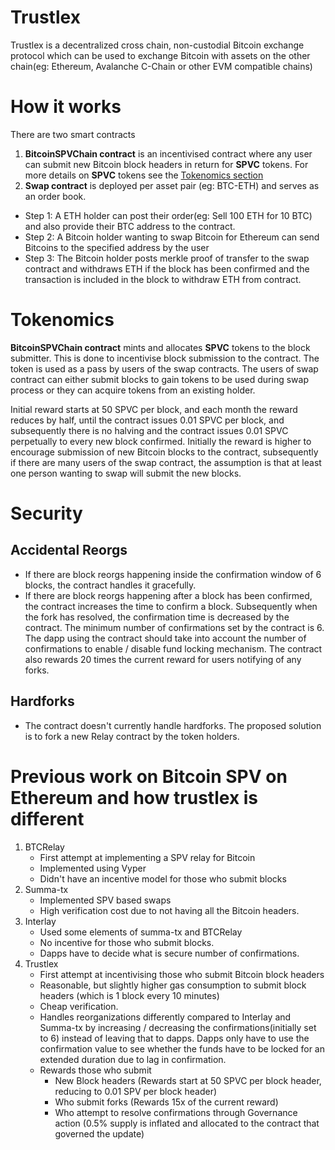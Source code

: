 # Trustlex
Trustlex is a decentralized cross chain, non-custodial Bitcoin exchange protocol which can be used to exchange Bitcoin with assets on the other chain(eg: Ethereum, Avalanche C-Chain or other EVM compatible chains)

# How it works
There are two smart contracts 
1. **BitcoinSPVChain contract** is an incentivised contract where any user can submit new Bitcoin block headers in return for **SPVC** tokens. For more details on **SPVC** tokens see the [Tokenomics section](#Tokenomics)
2. **Swap contract** is deployed per asset pair (eg: BTC-ETH) and serves as an order book. 
 - Step 1: A ETH holder can post their order(eg: Sell 100 ETH for 10 BTC) and also provide their BTC address to the contract. 
 - Step 2: A Bitcoin holder wanting to swap Bitcoin for Ethereum can send Bitcoins to the specified address by the user
 - Step 3: The Bitcoin holder posts merkle proof of transfer to the swap contract and withdraws ETH if the block has been confirmed and the transaction is included in the block to withdraw ETH from contract.

# Tokenomics
**BitcoinSPVChain contract** mints and allocates **SPVC** tokens to the block submitter. This is done to incentivise block submission to the contract. The token is used as a pass by users of the swap contracts. The users of swap contract can either submit blocks to gain tokens to be used during swap process or they can acquire tokens from an existing holder.

Initial reward starts at 50 SPVC per block, and each month the reward reduces by half, until the contract issues 0.01 SPVC per block, and subsequently there is no halving and the contract issues 0.01 SPVC perpetually to every new block confirmed. Initially the reward is higher to encourage submission of new Bitcoin blocks to the contract, subsequently if there are many users of the swap contract, the assumption is that at least one person wanting to swap will submit the new blocks.

# Security

## Accidental Reorgs
- If there are block reorgs happening inside the confirmation window of 6 blocks, the contract handles it gracefully.
- If there are block reorgs happening after a block has been confirmed, the contract increases the time to confirm a block. Subsequently when the fork has resolved, the confirmation time is decreased by the contract. The minimum number of confirmations set by the contract is 6. The dapp using the contract should take into account the number of confirmations to enable / disable fund locking mechanism. The contract also rewards 20 times the current reward for users notifying of any forks.

## Hardforks
- The contract doesn't currently handle hardforks. The proposed solution is to fork a new Relay contract by the token holders.


# Previous work on Bitcoin SPV on Ethereum and how trustlex is different
1. BTCRelay
    * First attempt at implementing a SPV relay for Bitcoin
    * Implemented using Vyper
    * Didn't have an incentive model for those who submit blocks
2. Summa-tx
    * Implemented SPV based swaps
    * High verification cost due to not having all the Bitcoin headers.
3. Interlay
    * Used some elements of summa-tx and BTCRelay
    * No incentive for those who submit blocks.
    * Dapps have to decide what is secure number of confirmations.
4. Trustlex
    * First attempt at incentivising those who submit Bitcoin block headers
    * Reasonable, but slightly higher gas consumption to submit block headers (which is 1 block every 10 minutes)
    * Cheap verification.
    * Handles reorganizations differently compared to Interlay and Summa-tx by increasing / decreasing the confirmations(initially set to 6) instead of leaving that to dapps. Dapps only have to use the confirmation value to see whether the funds have to be locked for an extended duration due to lag in confirmation.
    * Rewards those who submit
        * New Block headers (Rewards start at 50 SPVC per block header, reducing to 0.01 SPV per block header)
        * Who submit forks (Rewards 15x of the current reward)
        * Who attempt to resolve confirmations through Governance action (0.5% supply is inflated and allocated to the contract that governed the update)
